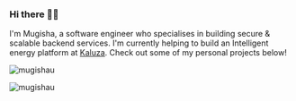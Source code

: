 ### Hi there 👋🏿
I'm Mugisha, a software engineer who specialises in building secure & scalable backend services. I'm currently helping to build an Intelligent energy platform at [Kaluza](https://www.kaluza.com/). Check out some of my personal projects below!
<p>
    <img  src="https://github-readme-stats.vercel.app/api?username=mugishau&show_icons=true&hide=stars,contribs&count_private=true&include_all_commits=true&locale=en&custom_title=My%20Activity" alt="mugishau" />
</p>
<p>
    <img align="left" src="https://github-readme-stats.vercel.app/api/top-langs/?username=mugishau" alt="mugishau" />
</p>



<!--
**MugishaU/MugishaU** is a ✨ _special_ ✨ repository because its `README.md` (this file) appears on your GitHub profile.

Here are some ideas to get you started:

- 🔭 I’m currently working on ...
- 🌱 I’m currently learning ...
- 👯 I’m looking to collaborate on ...
- 🤔 I’m looking for help with ...
- 💬 Ask me about ...
- 📫 How to reach me: ...
- 😄 Pronouns: ...
- ⚡ Fun fact: ...
-->
